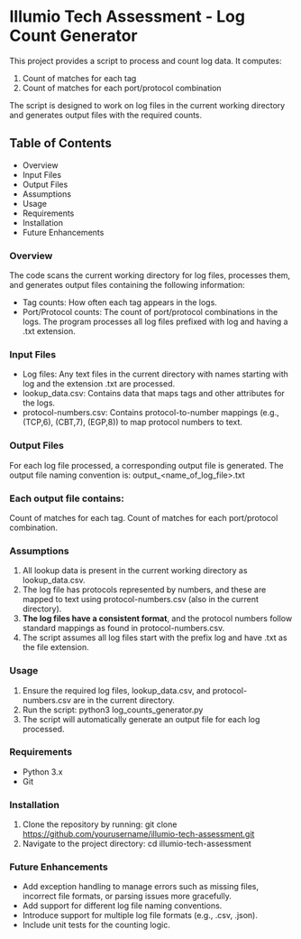 
# Illumio Tech Assessment - Log Count Generator

This project provides a script to process and count log data. It computes:

1. Count of matches for each tag
2. Count of matches for each port/protocol combination

The script is designed to work on log files in the current working directory and generates output files with the required counts.

## Table of Contents
- Overview
- Input Files
- Output Files
- Assumptions
- Usage
- Requirements
- Installation
- Future Enhancements

### Overview

The code scans the current working directory for log files, processes them, and generates output files containing the following information:

- Tag counts: How often each tag appears in the logs.
- Port/Protocol counts: The count of port/protocol combinations in the logs.
The program processes all log files prefixed with log and having a .txt extension.

### Input Files

- Log files: Any text files in the current directory with names starting with log and the extension .txt are processed.
- lookup_data.csv: Contains data that maps tags and other attributes for the logs.
- protocol-numbers.csv: Contains protocol-to-number mappings (e.g., (TCP,6), (CBT,7), (EGP,8)) to map protocol numbers to text.


### Output Files

For each log file processed, a corresponding output file is generated. The output file naming convention is: output_<name_of_log_file>.txt


### Each output file contains:

Count of matches for each tag.
Count of matches for each port/protocol combination.


### Assumptions

1. All lookup data is present in the current working directory as lookup_data.csv.
2. The log file has protocols represented by numbers, and these are mapped to text using protocol-numbers.csv (also in the current directory).
3. __The log files have a consistent format__, and the protocol numbers follow standard mappings as found in protocol-numbers.csv.
4. The script assumes all log files start with the prefix log and have .txt as the file extension.

### Usage

1. Ensure the required log files, lookup_data.csv, and protocol-numbers.csv are in the current directory.
2. Run the script: python3 log_counts_generator.py
3. The script will automatically generate an output file for each log processed.

### Requirements
- Python 3.x
- Git

### Installation
1. Clone the repository by running: git clone https://github.com/yourusername/illumio-tech-assessment.git
2. Navigate to the project directory: cd illumio-tech-assessment

### Future Enhancements
- Add exception handling to manage errors such as missing files, incorrect file formats, or parsing issues more gracefully.
- Add support for different log file naming conventions.
- Introduce support for multiple log file formats (e.g., .csv, .json).
- Include unit tests for the counting logic.